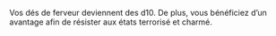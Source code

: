 ﻿---
id: subclass_wise_priest_fr.md#ferveur-inébranlable
name: Ferveur inébranlable
---
Vos dés de ferveur deviennent des d10. De plus, vous bénéficiez d’un avantage afin de résister aux états terrorisé et charmé.

